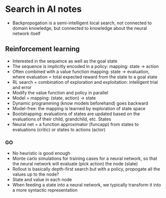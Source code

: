 # Search in AI notes

- Backpropogation is a semi-intelligent local search, not connected to domain knowledge, but connected to knowledge about the neural network itself 

## Reinforcement learning

- Interested in the sequence as well as the goal state
- The sequence is implicitly encoded in a policy: mapping: state -> action 
- Often combined with a value function mapping: state -> evaluation, where evaluation = total expected reward from the state to a goal state 
- RL search = combination of exploration and exploitation: intelligent trial and error 
- Modify the value function and policy in parallel 
- Model = mapping: (state, action) -> state 
- Dynamic programming (know models beforehand) goes backward 
- Model-free: the mapping is learned by exploration of state space 
- Bootstrapping: evaluations of states are updated based on the evaluations of their child, grandchild, etc. States 
- Neural net = a function approximator (funcapp) from states to evaluations (critic) or states to actions (actor) 

### GO

- No heuristic is good enough
- Monte carlo simulations for training cases for a neural network, so that the neural network will evaluate (pick action) the node (state) 
- Rollout is basically depth-first search but with a policy, propogate all the values up to the node? 
- State and value in each node 
- When feeding a state into a neural network, we typically transform it into a more syntactic representation 